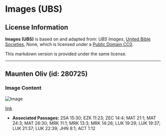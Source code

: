 # Images (UBS)

## License Information

**Images (UBS)** is based on and adapted from: _UBS Images_, [United Bible Societies](https://unitedbiblesocieties.org/), None, which is licensed under a [Public Domain CC0](https://creativecommons.org/public-domain/cc0/).

This markdown version is provided under the same license.



--------------------------------

## Maunten Oliv (id: 280725)

### Image Content

![Image](https://cdn.aquifer.bible/aquifer-content/resources/Media/WEB-0538_mount_of_olives.jpg)

[link](https://cdn.aquifer.bible/aquifer-content/resources/Media/WEB-0538_mount_of_olives.jpg)

* **Associated Passages:** 2SA 15:30; EZK 11:23; ZEC 14:4; MAT 21:1; MAT 24:3; MAT 26:30; MRK 11:1; MRK 13:3; MRK 14:26; LUK 19:29; LUK 19:37; LUK 21:37; LUK 22:39; JHN 8:1; ACT 1:12

